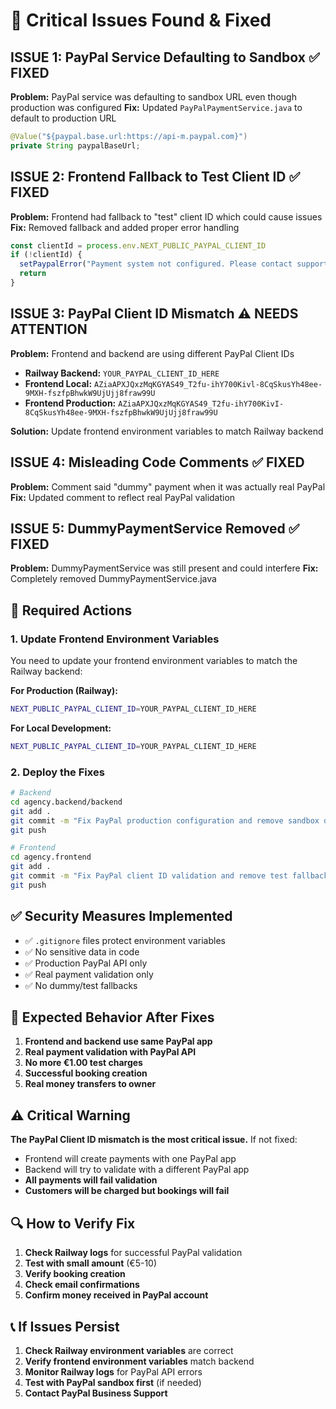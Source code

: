 # 🚨 Critical Issues Found & Fixed

## **ISSUE 1: PayPal Service Defaulting to Sandbox** ✅ FIXED
**Problem:** PayPal service was defaulting to sandbox URL even though production was configured
**Fix:** Updated `PayPalPaymentService.java` to default to production URL
```java
@Value("${paypal.base.url:https://api-m.paypal.com}")
private String paypalBaseUrl;
```

## **ISSUE 2: Frontend Fallback to Test Client ID** ✅ FIXED
**Problem:** Frontend had fallback to "test" client ID which could cause issues
**Fix:** Removed fallback and added proper error handling
```typescript
const clientId = process.env.NEXT_PUBLIC_PAYPAL_CLIENT_ID
if (!clientId) {
  setPaypalError("Payment system not configured. Please contact support.")
  return
}
```

## **ISSUE 3: PayPal Client ID Mismatch** ⚠️ NEEDS ATTENTION
**Problem:** Frontend and backend are using different PayPal Client IDs
- **Railway Backend:** `YOUR_PAYPAL_CLIENT_ID_HERE`
- **Frontend Local:** `AZiaAPXJQxzMqKGYAS49_T2fu-ihY700Kivl-8CqSkusYh48ee-9MXH-fszfpBhwkW9UjUjj8fraw99U`
- **Frontend Production:** `AZiaAPXJQxzMqKGYAS49_T2fu-ihY700KivI-8CqSkusYh48ee-9MXH-fszfpBhwkW9UjUjj8fraw99U`

**Solution:** Update frontend environment variables to match Railway backend

## **ISSUE 4: Misleading Code Comments** ✅ FIXED
**Problem:** Comment said "dummy" payment when it was actually real PayPal
**Fix:** Updated comment to reflect real PayPal validation

## **ISSUE 5: DummyPaymentService Removed** ✅ FIXED
**Problem:** DummyPaymentService was still present and could interfere
**Fix:** Completely removed DummyPaymentService.java

## 🔧 **Required Actions**

### **1. Update Frontend Environment Variables**
You need to update your frontend environment variables to match the Railway backend:

**For Production (Railway):**
```bash
NEXT_PUBLIC_PAYPAL_CLIENT_ID=YOUR_PAYPAL_CLIENT_ID_HERE
```

**For Local Development:**
```bash
NEXT_PUBLIC_PAYPAL_CLIENT_ID=YOUR_PAYPAL_CLIENT_ID_HERE
```

### **2. Deploy the Fixes**
```bash
# Backend
cd agency.backend/backend
git add .
git commit -m "Fix PayPal production configuration and remove sandbox defaults"
git push

# Frontend
cd agency.frontend
git add .
git commit -m "Fix PayPal client ID validation and remove test fallbacks"
git push
```

## ✅ **Security Measures Implemented**

- ✅ `.gitignore` files protect environment variables
- ✅ No sensitive data in code
- ✅ Production PayPal API only
- ✅ Real payment validation only
- ✅ No dummy/test fallbacks

## 🎯 **Expected Behavior After Fixes**

1. **Frontend and backend use same PayPal app**
2. **Real payment validation with PayPal API**
3. **No more €1.00 test charges**
4. **Successful booking creation**
5. **Real money transfers to owner**

## ⚠️ **Critical Warning**

**The PayPal Client ID mismatch is the most critical issue.** If not fixed:
- Frontend will create payments with one PayPal app
- Backend will try to validate with a different PayPal app
- **All payments will fail validation**
- **Customers will be charged but bookings will fail**

## 🔍 **How to Verify Fix**

1. **Check Railway logs** for successful PayPal validation
2. **Test with small amount** (€5-10)
3. **Verify booking creation**
4. **Check email confirmations**
5. **Confirm money received in PayPal account**

## 📞 **If Issues Persist**

1. **Check Railway environment variables** are correct
2. **Verify frontend environment variables** match backend
3. **Monitor Railway logs** for PayPal API errors
4. **Test with PayPal sandbox first** (if needed)
5. **Contact PayPal Business Support**
